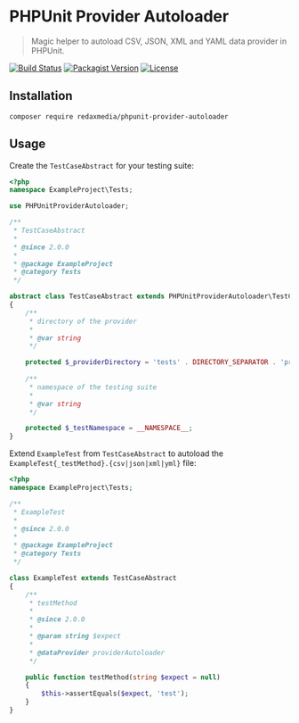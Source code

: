 PHPUnit Provider Autoloader
===========================

> Magic helper to autoload CSV, JSON, XML and YAML data provider in PHPUnit.

[![Build Status](https://img.shields.io/travis/redaxmedia/phpunit-provider-autoloader.svg)](https://travis-ci.org/redaxmedia/phpunit-provider-autoloader)
[![Packagist Version](https://img.shields.io/packagist/v/redaxmedia/phpunit-provider-autoloader.svg)](https://packagist.org/packages/redaxmedia/phpunit-provider-autoloader)
[![License](https://img.shields.io/packagist/l/redaxmedia/phpunit-provider-autoloader.svg)](https://packagist.org/packages/redaxmedia/phpunit-provider-autoloader)


Installation
------------

```
composer require redaxmedia/phpunit-provider-autoloader
```


Usage
-----

Create the `TestCaseAbstract` for your testing suite:

```php
<?php
namespace ExampleProject\Tests;

use PHPUnitProviderAutoloader;

/**
 * TestCaseAbstract
 *
 * @since 2.0.0
 *
 * @package ExampleProject
 * @category Tests
 */

abstract class TestCaseAbstract extends PHPUnitProviderAutoloader\TestCaseAbstract
{
	/**
	 * directory of the provider
	 *
	 * @var string
	 */

	protected $_providerDirectory = 'tests' . DIRECTORY_SEPARATOR . 'provider';
    	
	/**
	 * namespace of the testing suite
	 *
	 * @var string
	 */

	protected $_testNamespace = __NAMESPACE__;
}
```

Extend `ExampleTest` from `TestCaseAbstract` to autoload the `ExampleTest{_testMethod}.{csv|json|xml|yml}` file:

```php
<?php
namespace ExampleProject\Tests;

/**
 * ExampleTest
 *
 * @since 2.0.0
 *
 * @package ExampleProject
 * @category Tests
 */

class ExampleTest extends TestCaseAbstract
{
	/**
	 * testMethod
	 *
	 * @since 2.0.0
	 *
	 * @param string $expect
	 *
	 * @dataProvider providerAutoloader
	 */

	public function testMethod(string $expect = null)
	{
		$this->assertEquals($expect, 'test');
	}
}
```
